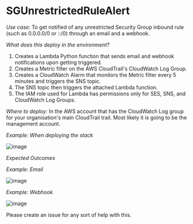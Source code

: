 # SGUnrestrictedRuleAlert

*Use case:* To get notified of any unrestricted Security Group inbound rule (such as 0.0.0.0/0 or ::/0) through an email and a webhook.

*What does this deploy in the environment?*
1. Creates a Lambda Python function that sends email and webhook notifications upon getting triggered.
2. Creates a Metric filter on the AWS CloudTrail's CloudWatch Log Group.
3. Creates a CloudWatch Alarm that monitors the Metric filter every 5 minutes and triggers the SNS topic.
4. The SNS topic then triggers the attached Lambda function.
5. The IAM role used for Lambda has permissions only for SES, SNS, and CloudWatch Log Groups.

*Where to deploy:* In the AWS account that has the CloudWatch Log group for your organisation's main CloudTrail trail. Most likely it is going to be the management account.


*Example: When deploying the stack*

![image](https://github.com/vinrepos/SGUnrestrictedRuleAlert/assets/104124987/ba6a8ca6-ae85-4cdf-9293-922f711d7bb3)


*Expected Outcomes*

*Example: Email*

![image](https://github.com/vinrepos/SGUnrestrictedRuleAlert/assets/104124987/303a5418-d164-48b0-8545-bbf71c9fbdea)


*Example: Webhook*

![image](https://github.com/vinrepos/SGUnrestrictedRuleAlert/assets/104124987/db68645a-fd33-4570-9913-f6295347cf07)



Please create an issue for any sort of help with this.
